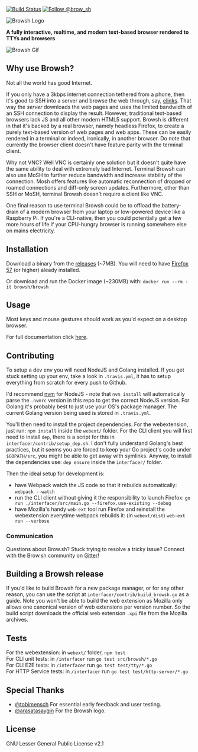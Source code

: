 [![Build Status](https://travis-ci.org/browsh-org/browsh.svg?branch=master)](https://travis-ci.org/browsh-org/browsh) [![Follow @brow_sh](https://img.shields.io/twitter/follow/brow_sh.svg?style=social&label=Follow)](https://twitter.com/intent/follow?screen_name=brow_sh)

![Browsh Logo](https://www.brow.sh/assets/images/browsh-header.jpg)

**A fully interactive, realtime, and modern text-based browser rendered to TTYs and browsers**

![Browsh Gif](https://media.giphy.com/media/bbsmVkYjPdOKHhMXOO/giphy.gif)

## Why use Browsh?

Not all the world has good Internet.

If you only have a 3kbps internet connection tethered from a phone,
then it's good to SSH into a server and browse the web through, say,
[elinks](https://github.com/browsh-org/browsh/issues/17). That way the
_server_ downloads the web pages and uses the limited bandwidth of an
SSH connection to display the result. However, traditional text-based browsers
lack JS and all other modern HTML5 support. Browsh is different
in that it's backed by a real browser, namely headless Firefox,
to create a purely text-based version of web pages and web apps. These can be easily
rendered in a terminal or indeed, ironically, in another browser. Do note that currently the browser client doesn't have feature parity with the terminal client.

Why not VNC? Well VNC is certainly one solution but it doesn't quite
have the same ability to deal with extremely bad Internet. Terminal 
Browsh can also use MoSH to further reduce bandwidth and increase stability
of the connection. Mosh offers features like automatic
reconnection of dropped or roamed connections and diff-only screen updates.
Furthermore, other than SSH or MoSH, terminal Browsh doesn't require a client
like VNC.

One final reason to use terminal Browsh could be to offload the battery-drain of a modern
browser from your laptop or low-powered device like a Raspberry Pi. If you're a CLI-native,
then you could potentially get a few more hours of life if your CPU-hungry browser
is running somewhere else on mains electricity.

## Installation

Download a binary from the [releases](https://github.com/browsh-org/browsh/releases) (~7MB).
You will need to have [Firefox 57](https://www.mozilla.org/en-US/firefox/new/) (or higher) aleady installed.

Or download and run the Docker image (~230MB) with:
    `docker run --rm -it browsh/browsh`

## Usage
Most keys and mouse gestures should work as you'd expect on a desktop
browser.

For full documentation click [here](https://www.brow.sh/docs/introduction/).

## Contributing
To setup a dev env you will need NodeJS and Golang installed. If you get stuck
setting up your env, take a look in `.travis.yml`, it has to setup everything
from scratch for every push to Github.

I'd recommend [nvm](https://github.com/creationix/nvm) for NodeJS - note that
`nvm install` will automatically parse the `.nvmrc` version in this repo to get
the correct NodeJS version. For Golang it's probably best to just use your OS's
package manager. The current Golang version being used is stored in `.travis.yml`.

You'll then need to install the project dependencies. For the webextension, just
run: `npm install` inside the `webext/` folder. For the CLI client you will first
need to install `dep`, there is a script for this in `interfacer/contrib/setup_dep.sh`.
I don't fully understand Golang's best practices, but it seems you are forced to
keep your Go project's code under `$GOPATH/src`, you might be able to get away
with symlinks. Anyway, to install the dependencies use: `dep ensure` inside the
`interfacer/` folder.

Then the ideal setup for development is:
  * have Webpack watch the JS code so that it rebuilds automatically:
    `webpack --watch`
  * run the CLI client without giving it the responsibility to launch Firefox:
    `go run ./interfacer/src/main.go --firefox.use-existing --debug`
  * have Mozilla's handy `web-ext` tool run Firefox and reinstall the
    webextension everytime webpack rebuilds it: (in `webext/dist`)
    `web-ext run --verbose`

### Communication
Questions about Brow.sh? Stuck trying to resolve a tricky issue? Connect with the Brow.sh community on [Gitter](https://gitter.im/browsh)!

## Building a Browsh release
If you'd like to build Browsh for a new package manager, or for any other reason,
you can use the script at `interfacer/contrib/build_browsh.go` as a guide. Note
you won't be able to build the web extension as Mozilla only allows one canonical
version of web extensions per version number. So the build script downloads the
official web extension `.xpi` file from the Mozilla archives.
    
## Tests

For the webextension: in `webext/` folder, `npm test`    
For CLI unit tests: in `/interfacer` run `go test src/browsh/*.go`    
For CLI E2E tests: in `/interfacer` run `go test test/tty/*.go`    
For HTTP Service tests: in `/interfacer` run `go test test/http-server/*.go`    

## Special Thanks
  * [@tobimensch](https://github.com/tobimensch) For essential early feedback and user testing.
  * [@arasatasaygin](https://github.com/arasatasaygin) For the Browsh logo.

## License
GNU Lesser General Public License v2.1

